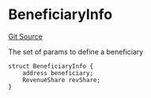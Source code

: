 # BeneficiaryInfo
[Git Source](https://github.com/larrythecucumber321/protocol/blob/0e60393685a4ae7994ac986273cdfa4cf9c069ed/contracts/interfaces/IFacadeWrite.sol)

The set of params to define a beneficiary


```solidity
struct BeneficiaryInfo {
    address beneficiary;
    RevenueShare revShare;
}
```


